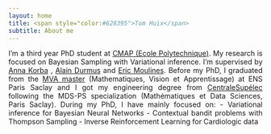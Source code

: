 ```yaml
---
layout: home
title: <span style="color:#628395">Tom Huix</span>
subtitle: About me
---
```


<p style='text-align: justify;'> I’m a third year PhD student at <a href="https://cmap.ip-paris.fr">CMAP (Ecole Polytechnique)</a>. My research is focused on Bayesian Sampling with Variational inference. I’m supervised by <a href="https://akorba.github.io/Publications.html">Anna Korba</a> , <a href="https://alain.perso.math.cnrs.fr">Alain Durmus</a> and <a href="https://scholar.google.fr/citations?user=_XE1LvQAAAAJ&hl=fr">Eric Moulines</a>. Before my PhD, I graduated from the <a href="https://www.master-mva.com">MVA master</a> (Mathematiques, Vision et Apprentissage) at ENS Paris Saclay and I got my engineering degree from <a href="https://www.centralesupelec.fr">CentraleSupélec</a> following the MDS-PS specialization (Mathématiques et Data Sciences, Paris Saclay). During my PhD, I have mainly focused on:
- Variational inference for Bayesian Neural Networks
- Contextual bandit problems with Thompson Sampling
- Inverse Reinforcement Learning for Cardiologic data </p>

